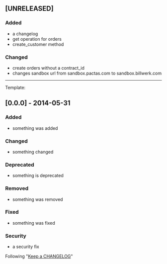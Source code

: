 ## [UNRELEASED]
### Added
- a changelog
- get operation for orders
- create_customer method

### Changed
- create orders without a contract_id
- changes sandbox url from sandbox.pactas.com to sandbox.billwerk.com

-----------------------------------------------------------------------------------------

Template:
## [0.0.0] - 2014-05-31
### Added
- something was added

### Changed
- something changed

### Deprecated
- something is deprecated

### Removed
- something was removed

### Fixed
- something was fixed

### Security
- a security fix

Following "[Keep a CHANGELOG](http://keepachangelog.com/)"
